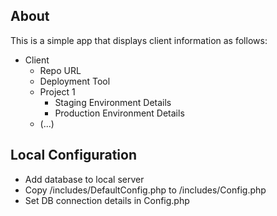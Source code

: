 ## About

This is a simple app that displays client information as follows:

- Client
  - Repo URL
  - Deployment Tool
  - Project 1
    - Staging Environment Details
    - Production Environment Details
  - (...)

## Local Configuration

- Add database to local server
- Copy /includes/DefaultConfig.php to /includes/Config.php
- Set DB connection details in Config.php
